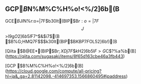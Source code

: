 ## GCP$B$N%M%C%H%o!<%/2]6b(B

GCE$B$J$I$N%$%s%9%?%s%9$r:o=|$7$F$b30It(BIP$B$r:o=|$7$F$$$J$$>l9g$O2]6b$5$l$F$7$^$&$i$7$$(B
$B%$%s%9%?%s%9Fb$G;HMQ$7$F$$$k30It(BIP$B$KBP$7$F$OL52]6b!)(B

[Qiita $B@EE*(BIP$B$r;XDj$7$F$$$k$H2]6b$5$l$F>G$C$?%a%b(B](https://qiita.com/sugasaki/items/8f65d163cbe46a3fb443)

[GCP $B%M%C%H%o!<%/2]6b(B](https://cloud.google.com/compute/all-pricing?hl=ja&_ga=2.81142098.-414697353.1566860495#ipaddress)


